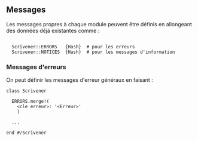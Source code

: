 
## Messages

Les messages propres à chaque module peuvent être définis en allongeant des
données déjà existantes comme :

```

  Scrivener::ERRORS   {Hash}  # pour les erreurs
  Scrivener::NOTICES  {Hash}  # pour les messages d'information

```

### Messages d'erreurs

On peut définir les messages d'erreur généraux en faisant :

```
class Scrivener

  ERRORS.merge!(
    <cle erreur>: '<Erreur>'
    )

  ...

end #/Scrivener
```
